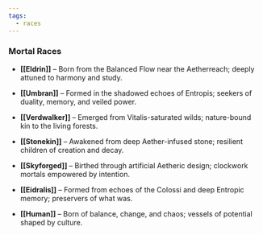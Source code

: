 ```yaml
---
tags:
  - races
---
```

### **Mortal Races**

- **[[Eldrin]]** – Born from the Balanced Flow near the Aetherreach; deeply attuned to harmony and study.
    
- **[[Umbran]]** – Formed in the shadowed echoes of Entropis; seekers of duality, memory, and veiled power.
    
- **[[Verdwalker]]** – Emerged from Vitalis-saturated wilds; nature-bound kin to the living forests.
    
- **[[Stonekin]]** – Awakened from deep Aether-infused stone; resilient children of creation and decay.
    
- **[[Skyforged]]** – Birthed through artificial Aetheric design; clockwork mortals empowered by intention.
    
- **[[Eidralis]]** – Formed from echoes of the Colossi and deep Entropic memory; preservers of what was.
    
- **[[Human]]** – Born of balance, change, and chaos; vessels of potential shaped by culture.